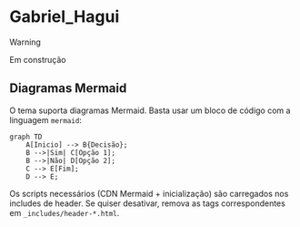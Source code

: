 # Gabriel_Hagui

> [!WARNING]
> Em construção

## Diagramas Mermaid

O tema suporta diagramas Mermaid. Basta usar um bloco de código com a linguagem `mermaid`:

```mermaid
graph TD
	A[Inicio] --> B{Decisão};
	B -->|Sim| C[Opção 1];
	B -->|Não| D[Opção 2];
	C --> E[Fim];
	D --> E;
```

Os scripts necessários (CDN Mermaid + inicialização) são carregados nos includes de header. Se quiser desativar, remova as tags correspondentes em `_includes/header-*.html`.